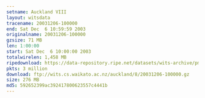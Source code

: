 ```yaml
---
setname: Auckland VIII
layout: witsdata
tracename: 20031206-100000
end: Sat Dec  6 10:59:59 2003
originalname: 20031206-100000
gzsize: 71 MB
len: 1:00:00
start: Sat Dec  6 10:00:00 2003
totalwirelen: 1,458 MB
ripedownload: https://data-repository.ripe.net/datasets/wits-archive/pma/long/auck/8//20031206-100000.gz
pkts: 3 million
download: ftp://wits.cs.waikato.ac.nz/auckland/8/20031206-100000.gz
size: 276 MB
md5: 592652399ac392417800623557c4441b
---
```

